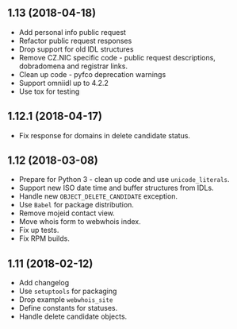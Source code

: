 ## 1.13 (2018-04-18) ##

 * Add personal info public request
 * Refactor public request responses
 * Drop support for old IDL structures
 * Remove CZ.NIC specific code - public request descriptions, dobradomena and registrar links.
 * Clean up code - pyfco deprecation warnings
 * Support omniidl up to 4.2.2
 * Use tox for testing

## 1.12.1 (2018-04-17) ##

 * Fix response for domains in delete candidate status.

## 1.12 (2018-03-08) ##

 * Prepare for Python 3 - clean up code and use ``unicode_literals``.
 * Support new ISO date time and buffer structures from IDLs.
 * Handle new ``OBJECT_DELETE_CANDIDATE`` exception.
 * Use ``Babel`` for package distribution.
 * Remove mojeid contact view.
 * Move whois form to webwhois index.
 * Fix up tests.
 * Fix RPM builds.

## 1.11 (2018-02-12) ##

 * Add changelog
 * Use `setuptools` for packaging
 * Drop example `webwhois_site`
 * Define constants for statuses.
 * Handle delete candidate objects.
